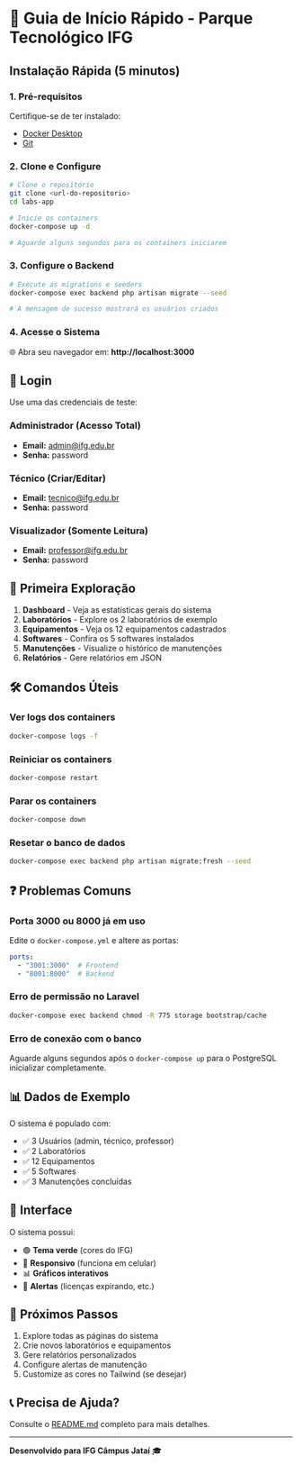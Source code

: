 # 🚀 Guia de Início Rápido - Parque Tecnológico IFG

## Instalação Rápida (5 minutos)

### 1. Pré-requisitos
Certifique-se de ter instalado:
- [Docker Desktop](https://www.docker.com/products/docker-desktop/)
- [Git](https://git-scm.com/)

### 2. Clone e Configure

```bash
# Clone o repositório
git clone <url-do-repositorio>
cd labs-app

# Inicie os containers
docker-compose up -d

# Aguarde alguns segundos para os containers iniciarem
```

### 3. Configure o Backend

```bash
# Execute as migrations e seeders
docker-compose exec backend php artisan migrate --seed

# A mensagem de sucesso mostrará os usuários criados
```

### 4. Acesse o Sistema

🌐 Abra seu navegador em: **http://localhost:3000**

## 👤 Login

Use uma das credenciais de teste:

### Administrador (Acesso Total)
- **Email:** admin@ifg.edu.br
- **Senha:** password

### Técnico (Criar/Editar)
- **Email:** tecnico@ifg.edu.br
- **Senha:** password

### Visualizador (Somente Leitura)
- **Email:** professor@ifg.edu.br
- **Senha:** password

## 🎯 Primeira Exploração

1. **Dashboard** - Veja as estatísticas gerais do sistema
2. **Laboratórios** - Explore os 2 laboratórios de exemplo
3. **Equipamentos** - Veja os 12 equipamentos cadastrados
4. **Softwares** - Confira os 5 softwares instalados
5. **Manutenções** - Visualize o histórico de manutenções
6. **Relatórios** - Gere relatórios em JSON

## 🛠️ Comandos Úteis

### Ver logs dos containers
```bash
docker-compose logs -f
```

### Reiniciar os containers
```bash
docker-compose restart
```

### Parar os containers
```bash
docker-compose down
```

### Resetar o banco de dados
```bash
docker-compose exec backend php artisan migrate:fresh --seed
```

## ❓ Problemas Comuns

### Porta 3000 ou 8000 já em uso
Edite o `docker-compose.yml` e altere as portas:
```yaml
ports:
  - "3001:3000"  # Frontend
  - "8001:8000"  # Backend
```

### Erro de permissão no Laravel
```bash
docker-compose exec backend chmod -R 775 storage bootstrap/cache
```

### Erro de conexão com o banco
Aguarde alguns segundos após o `docker-compose up` para o PostgreSQL inicializar completamente.

## 📊 Dados de Exemplo

O sistema é populado com:
- ✅ 3 Usuários (admin, técnico, professor)
- ✅ 2 Laboratórios
- ✅ 12 Equipamentos
- ✅ 5 Softwares
- ✅ 3 Manutenções concluídas

## 🎨 Interface

O sistema possui:
- 🟢 **Tema verde** (cores do IFG)
- 📱 **Responsivo** (funciona em celular)
- 📊 **Gráficos interativos**
- 🔔 **Alertas** (licenças expirando, etc.)

## 🚀 Próximos Passos

1. Explore todas as páginas do sistema
2. Crie novos laboratórios e equipamentos
3. Gere relatórios personalizados
4. Configure alertas de manutenção
5. Customize as cores no Tailwind (se desejar)

## 📞 Precisa de Ajuda?

Consulte o [README.md](README.md) completo para mais detalhes.

---

**Desenvolvido para IFG Câmpus Jataí** 🎓

